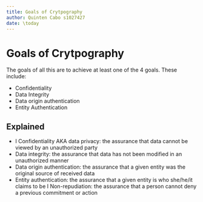 ```yaml
---
title: Goals of Crytpography 
author: Quinten Cabo s1027427
date: \today
---
```


# Goals of Crytpography 

The goals of all this are to achieve at least one of the 4 goals. These include:

- Confidentiality 
- Data Integrity 
- Data origin authentication  
- Entity Authentication 

## Explained 
- I Confidentiality AKA data privacy: the assurance that data cannot be
viewed by an unauthorized party
- Data integrity: the assurance that data has not been modified in an
unauthorized manner
- Data origin authentication: the assurance that a given entity was
the original source of received data
- Entity authentication: the assurance that a given entity is who
she/he/it claims to be
I Non-repudiation: the assurance that a person cannot deny a
previous commitment or action
